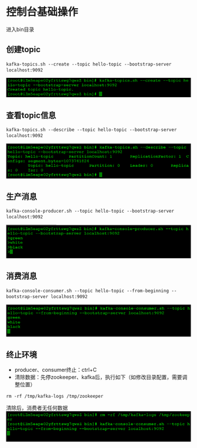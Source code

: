 # 控制台基础操作
进入bin目录
## 创建topic
```
kafka-topics.sh --create --topic hello-topic --bootstrap-server localhost:9092
```
![](pic/01QuickStart/createTopic.png)
## 查看topic信息
```
kafka-topics.sh --describe --topic hello-topic --bootstrap-server localhost:9092
```
![](pic/01QuickStart/viewTopic.png)
## 生产消息
```
kafka-console-producer.sh --topic hello-topic --bootstrap-server localhost:9092
```
![](pic/01QuickStart/producer.png)
## 消费消息
```
kafka-console-consumer.sh --topic hello-topic --from-beginning --bootstrap-server localhost:9092
```
![](pic/01QuickStart/consumer.png)
## 终止环境
- producer、consumer终止：ctrl+C
- 清除数据：先停zookeeper、kafka后，执行如下（如修改目录配置，需要调整位置）
```
rm -rf /tmp/kafka-logs /tmp/zookeeper
```
清除后，消费者无任何数据   
![](pic/01QuickStart/clean.png)
